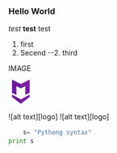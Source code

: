 
### Hello World

*test*
**test**
test

1. first
2. Secend
--2. third



IMAGE 

![alt text](https://github.com/adam-p/markdown-here/raw/master/src/common/images/icon48.png "logo")



![alt text][logo]
![alt text][logo]

```python
    s= "Pythong syntax"
print s
```



